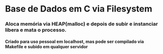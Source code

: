 # Base de Dados em C via Filesystem

### Aloca memória via HEAP(malloc) e depois de subir e instanciar libera e mata o processo.

#### Criado para uso pessoal em localhost, mas pode ser compilado via Makefile e subido em qualquer servidor
